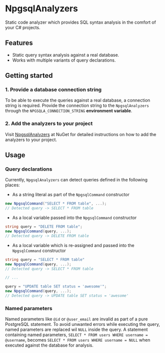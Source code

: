# NpgsqlAnalyzers

Static code analyzer which provides SQL syntax analysis in the comfort of your C# projects.

## Features

- Static query syntax analysis against a real database.
- Works with multiple variants of query declarations.

## Getting started

### 1. Provide a database connection string

To be able to execute the queries against a real database, a connection string is required. Provide the connection string to the `NpgsqlAnalyzers` through the `NPGSQLA_CONNECTION_STRING` **environment variable**.

### 2. Add the analyzers to your project

Visit [NpgsqlAnalyzers](https://www.nuget.org/packages/NpgsqlAnalyzers) at NuGet for detailed instructions on how to add the analyzers to your project.

## Usage

### Query declarations

Currently, `NpgsqlAnalyzers` can detect queries defined in the following places:

- As a string literal as part of the `NpgsqlCommand` constructor
```csharp
new NpgsqlCommand("SELECT * FROM table", ...);
// Detected query -> SELECT * FROM table
```

- As a local variable passed into the `NpgsqlCommand` constructor
```csharp
string query = "DELETE FROM table";
new NpgsqlCommand(query, ...);
// Detected query -> DELETE FROM table
```

- As a local variable which is re-assigned and passed into the `NpgsqlCommand` constructor
```csharp
string query = "SELECT * FROM table"
new NpgsqlCommand(query, ...);
// Detected query -> SELECT * FROM table

// ...

query = "UPDATE table SET status = 'awesome'";
new NpgsqlCommand(query, ...);
// Detected query -> UPDATE table SET status = 'awesome'
```

### Named parameters

Named parameters like `@id` or `@user_email` are invalid as part of a pure PostgreSQL statement. To avoid unwanted errors while executing the query, named parameters are replaced wil `NULL` inside the query.
A statement containing named parameters, `SELECT * FROM users WHERE username = @username`, becomes `SELECT * FROM users WHERE username = NULL` when executed against the database for analysis.
